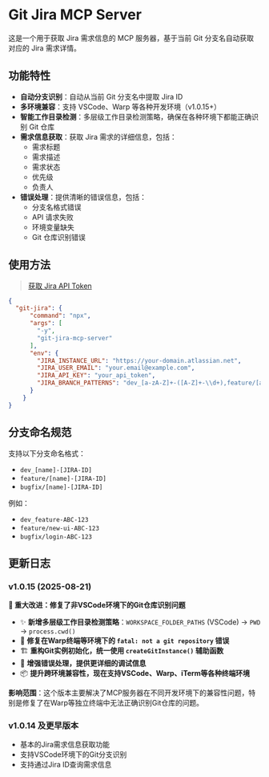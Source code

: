 # Git Jira MCP Server

这是一个用于获取 Jira 需求信息的 MCP 服务器，基于当前 Git 分支名自动获取对应的 Jira 需求详情。

## 功能特性

- **自动分支识别**：自动从当前 Git 分支名中提取 Jira ID
- **多环境兼容**：支持 VSCode、Warp 等各种开发环境（v1.0.15+）
- **智能工作目录检测**：多层级工作目录检测策略，确保在各种环境下都能正确识别 Git 仓库
- **需求信息获取**：获取 Jira 需求的详细信息，包括：
  - 需求标题
  - 需求描述
  - 需求状态
  - 优先级
  - 负责人
- **错误处理**：提供清晰的错误信息，包括：
  - 分支名格式错误
  - API 请求失败
  - 环境变量缺失
  - Git 仓库识别错误

## 使用方法

> [获取 Jira API Token](https://id.atlassian.com/manage-profile/security/api-tokens)

```json
{
  "git-jira": {
      "command": "npx",
      "args": [
        "-y",
        "git-jira-mcp-server"
      ],
      "env": {
        "JIRA_INSTANCE_URL": "https://your-domain.atlassian.net",
        "JIRA_USER_EMAIL": "your.email@example.com",
        "JIRA_API_KEY": "your_api_token",
        "JIRA_BRANCH_PATTERNS": "dev_[a-zA-Z]+-([A-Z]+-\\d+),feature/[a-zA-Z]+-([A-Z]+-\\d+),bugfix/[a-zA-Z]+-([A-Z]+-\\d+),dev_[a-zA-Z]+_([A-Z]+-\\d+)"
      }
    } 
}
```

## 分支命名规范

支持以下分支命名格式：

- `dev_[name]-[JIRA-ID]`
- `feature/[name]-[JIRA-ID]`
- `bugfix/[name]-[JIRA-ID]`

例如：

- `dev_feature-ABC-123`
- `feature/new-ui-ABC-123`
- `bugfix/login-ABC-123`

## 更新日志

### v1.0.15 (2025-08-21)

**🎉 重大改进：修复了非VSCode环境下的Git仓库识别问题**

- ✨ **新增多层级工作目录检测策略**：`WORKSPACE_FOLDER_PATHS` (VSCode) → `PWD` → `process.cwd()`
- 🔧 **修复在Warp终端等环境下的 `fatal: not a git repository` 错误**
- 🏗️ **重构Git实例初始化，统一使用 `createGitInstance()` 辅助函数**
- 🐛 **增强错误处理，提供更详细的调试信息**
- 📦 **提升跨环境兼容性，现在支持VSCode、Warp、iTerm等各种终端环境**

**影响范围**：这个版本主要解决了MCP服务器在不同开发环境下的兼容性问题，特别是修复了在Warp等独立终端中无法正确识别Git仓库的问题。

### v1.0.14 及更早版本

- 基本的Jira需求信息获取功能
- 支持VSCode环境下的Git分支识别
- 支持通过Jira ID查询需求信息
